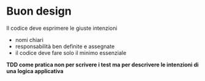 # Buon design

Il codice deve esprimere le giuste intenzioni

- nomi chiari
- responsabilità ben definite e assegnate
- il codice deve fare solo il minimo essenziale

**TDD come pratica non per scrivere i test ma per descrivere le intenzioni di una logica applicativa**
